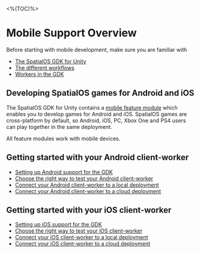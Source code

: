 <%(TOC)%>
# Mobile Support Overview

Before starting with mobile development, make sure you are familiar with

  * [The SpatialOS GDK for Unity](\{\{urlRoot\}\}/reference/intro-reference)
  * [The different workflows](\{\{urlRoot\}\}/reference/intro-workflows-spatialos-entities)
  * [Workers in the GDK](\{\{urlRoot\}\}/reference/workers/workers-in-the-gdk)

## Developing SpatialOS games for Android and iOS

The SpatialOS GDK for Unity contains a [mobile feature module]({{urlRoot}}/modules/core-and-feature-module-overview#mobile-support-module) which enables you to develop games for Android and iOS. SpatialOS games are cross-platform by default, so Android, iOS, PC, Xbox One and PS4 users can play together in the same deployment.

All feature modules work with mobile devices.

## Getting started with your Android client-worker

  * [Setting up Android support for the GDK](\{\{urlRoot\}\}/reference/mobile/android/setup)
  * [Choose the right way to test your Android client-worker](\{\{urlRoot\}\}/reference/mobile/android/ways-to-test)
  * [Connect your Android client-worker to a local deployment](\{\{urlRoot\}\}/reference/mobile/android/local-deploy)
  * [Connect your Android client-worker to a cloud deployment](\{\{urlRoot\}\}/reference/mobile/android/cloud-deploy)

## Getting started with your iOS client-worker

  * [Setting up iOS support for the GDK](\{\{urlRoot\}\}/reference/mobile/ios/setup)
  * [Choose the right way to test your iOS client-worker](\{\{urlRoot\}\}/reference/mobile/ios/ways-to-test)
  * [Connect your iOS client-worker to a local deployment](\{\{urlRoot\}\}/reference/mobile/ios/local-deploy)
  * [Connect your iOS client-worker to a cloud deployment](\{\{urlRoot\}\}/reference/mobile/ios/cloud-deploy)
